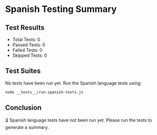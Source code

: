 # Spanish Testing Summary

## Test Results
- Total Tests: 0
- Passed Tests: 0
- Failed Tests: 0
- Skipped Tests: 0

## Test Suites
No tests have been run yet. Run the Spanish language tests using:

```bash
node __tests__/run-spanish-tests.js
```

## Conclusion
⏳ Spanish language tests have not been run yet. Please run the tests to generate a summary.